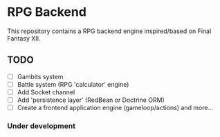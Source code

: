 # RPG Backend

This repository contains a RPG backend engine inspired/based on Final Fantasy XII. 

## TODO
- [ ] Gambits system
- [ ] Battle system (RPG 'calculator' engine)
- [ ] Add Socket channel
- [ ] Add 'persistence layer' (RedBean or Doctrine ORM)
- [ ] Create a frontend application engine (gameloop/actions)
and more...

### Under development